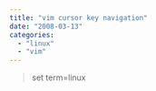 ```yaml
---
title: "vim cursor key navigation"
date: "2008-03-13"
categories: 
  - "linux"
  - "vim"
---
```


> set term=linux
